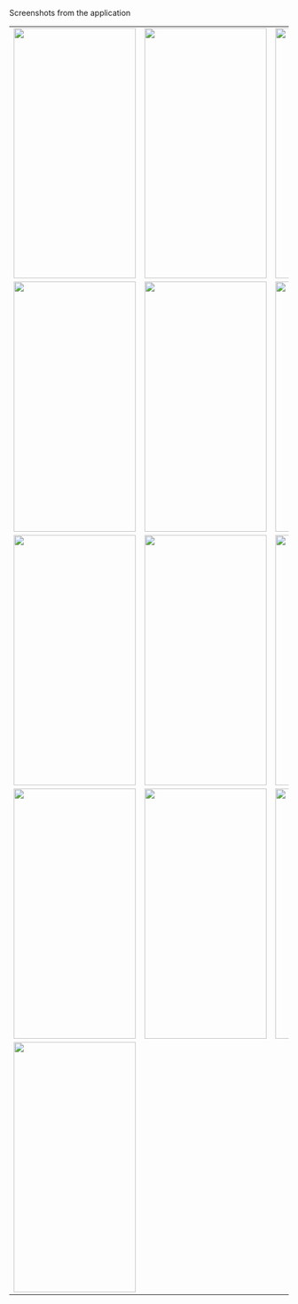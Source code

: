 Screenshots from the application 
  
<table>
  <tr>
    <td><img src="https://user-images.githubusercontent.com/76439620/126821972-21817680-0feb-4a6f-81b5-1878a84a0935.jpg" width=220 height=450></td>
    <td><img src="https://user-images.githubusercontent.com/76439620/126822108-6d4271fb-c5df-47ee-b63f-19263224d2ff.jpg" width=220 height=450></td>
    <td><img src="https://user-images.githubusercontent.com/76439620/126823199-1bd03d33-bca0-454e-8d80-2015a9674250.jpg" width=220 height=450></td>
    <td><img src="https://user-images.githubusercontent.com/76439620/126823321-fe5264ee-f22d-402e-9c89-80c4026fc194.jpg" width=220 height=450></td>
  </tr>
  
  <tr>
    <td><img src="https://user-images.githubusercontent.com/76439620/126823460-3842e0ad-b2c1-4cb8-9514-efdf3fe60be1.jpg" width=220 height=450></td>
    <td><img src="https://user-images.githubusercontent.com/76439620/126823534-12760ae9-d2fd-4fdf-aacb-1f92aa931f60.jpg" width=220 height=450></td>
    <td><img src="https://user-images.githubusercontent.com/76439620/126823557-75cecc61-5888-4972-b9e5-62a488597681.jpg" width=220 height=450></td>
    <td><img src="https://user-images.githubusercontent.com/76439620/126823572-371404d9-6581-475e-a1c2-9bcbd5fa1c87.jpg" width=220 height=450></td>
  </tr>
  
  <tr>
    <td><img src="https://user-images.githubusercontent.com/76439620/126823591-468b892f-e794-4be5-8bc6-f98918d675e7.jpg" width=220 height=450></td>
    <td><img src="https://user-images.githubusercontent.com/76439620/126823612-2087266e-8279-4a70-a463-2c95c67dcb72.jpg" width=220 height=450></td>
    <td><img src="https://user-images.githubusercontent.com/76439620/126823645-6543ccef-56dc-423b-92c1-d94e02c0bf72.jpg" width=220 height=450></td>
    <td><img src="https://user-images.githubusercontent.com/76439620/126823691-b32c66b7-d7a6-4a01-b0ed-d431b8351e8a.jpg" width=220 height=450></td>
  </tr>
  
  <tr>
    <td><img src="https://user-images.githubusercontent.com/76439620/126823704-1e5797fd-f621-4b9a-9916-ee4a8f99abe2.jpg" width=220 height=450></td>
    <td><img src="https://user-images.githubusercontent.com/76439620/126823721-182bd813-1f90-4874-9e85-a5ba00390eb4.jpg" width=220 height=450></td>
    <td><img src="https://user-images.githubusercontent.com/76439620/126823749-2f94a492-9fa7-4638-a152-ba464606925e.jpg" width=220 height=450></td>
    <td><img src="https://user-images.githubusercontent.com/76439620/126823776-f3e4c658-9175-4f12-ad09-1fac99f40fa1.jpg" width=220 height=450></td>
  </tr>
  
  <tr>
    <td><img src="https://user-images.githubusercontent.com/76439620/126824393-e736b753-7794-43cb-ae29-302aa1ea1b9f.jpg" width=220 height=450></td>
  </tr>
 </table>
